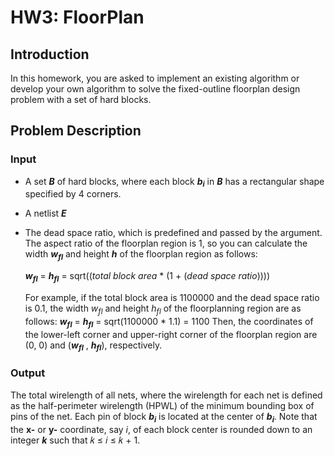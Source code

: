 # HW3: FloorPlan
## Introduction
In this homework, you are asked to implement an existing algorithm or develop your own algorithm to solve the fixed-outline floorplan design problem with a set of hard blocks.

## Problem Description
### Input
- A set **_B_** of hard blocks, where each block **_b<sub>i<sub>_** in **_B_** has a rectangular shape specified by 4 corners.
- A netlist **_E_**
- The dead space ratio, which is predefined and passed by the argument. The aspect ratio of the floorplan region is 1, so you can calculate the width  **_w<sub>fl<sub>_** and height  **_h_** of the floorplan region as follows:
  
  **_w<sub>fl<sub>_** = **_h<sub>fl<sub>_** = sqrt((_total block area_ * (1 + (_dead space ratio_))))
 
  For example, if the total block area is 1100000 and the dead space ratio is 0.1, the width _w<sub>fl<sub>_ and height _h<sub>fl<sub>_ of the floorplanning region are as follows:
  **_w<sub>fl<sub>_** = **_h<sub>fl<sub>_** = sqrt(1100000 * 1.1) = 1100
  Then, the coordinates of the lower-left corner and upper-right corner of the floorplan region are (0, 0) and (**_w<sub>fl<sub>_** , **_h<sub>fl<sub>_**), respectively.
 
### Output
The total wirelength of all nets, where the wirelength for each net is defined as the half-perimeter wirelength (HPWL) of the minimum bounding box of pins of the net. Each pin of block **_b<sub>i<sub>_** is located at the center of **_b<sub>i<sub>_**. Note that the **x-** or **y-** coordinate, say _i_, of each block center is rounded down to an integer **_k_** such that 𝑘 ≤ 𝑖 ≤ 𝑘 + 1.
